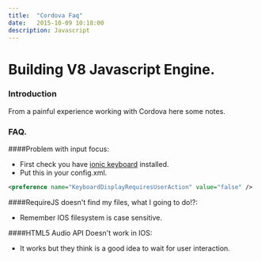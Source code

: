 ```yaml
---
title:  "Cordova Faq"
date:   2015-10-09 10:18:00
description: Javascript
---
```


# Building V8 Javascript Engine.


### Introduction

From a painful experience working with Cordova here some notes.

### FAQ.

####Problem with input focus: 

  - First check you have [ionic keyboard] installed. 
  - Put this in your config.xml. 

  ```xml
  <preference name="KeyboardDisplayRequiresUserAction" value="false" />
  ```

####RequireJS doesn't find my files, what I going to do!?: 

  - Remember IOS filesystem is case sensitive. 

####HTML5 Audio API Doesn't work in IOS: 

  - It works but they think is a good idea to wait for user interaction. 




[ionic keyboard]: https://github.com/driftyco/ionic-plugin-keyboard
